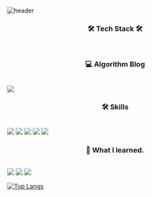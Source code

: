 ![header](https://capsule-render.vercel.app/api?type=waving&color=E3826C&height=250&section=header&text=Sae%20byeol&fontSize=90&animation=fadeIn&fontAlignY=38&desc=%20&descAlignY=62&descAlign=62)

<h3 align="center"><b>🛠 Tech Stack 🛠</b></h3>
<br/>

<p align="center">
 <h3 align="center"><b>💻 Algorithm Blog</b></h3>

 </br>
<img src="https://img.shields.io/badge/-velog-11B484?style=flat-square&logo=Vimeo&logoColor=white&link=https://velog.io/@toquf0797"/>
<br/></p>

 <p align="center">
 <h3 align="center"><b>🛠 Skills</b></h3>
  
 <br/>
  <img src="https://img.shields.io/badge/-React-61DAFB?style=flat-square&logo=React&logoColor=white"/>
  <img src="https://img.shields.io/badge/-JavaScript-F7DF1E?style=flat-square&logo=JavaScript&logoColor=white"/>
<img src="https://img.shields.io/badge/-Html-E34F26?style=flat-square&logo=HTML5&logoColor=white"/>
<img src="https://img.shields.io/badge/-CSS-1572B6?style=flat-square&logo=CSS3&logoColor=white"/>
<img src="https://img.shields.io/badge/-MySQL-4479A1?style=flat-square&logo=MySQL&logoColor=white"/>
</br></p>

<p align="center">
 <h3 align="center"><b>🌱 What I learned.</b></h3>
 
 <br/>
  <img src="https://img.shields.io/badge/-android-3DDC84?style=flat-square&logo=Android&logoColor=white"/>
   <img src="https://img.shields.io/badge/-python-3776AB?style=flat-square&logo=Python&logoColor=white"/>
    <img src="https://img.shields.io/badge/-C-A8B9CC?style=flat-square&logo=C&logoColor=white"/>
  
</p>




[![Top Langs](https://github-readme-stats.vercel.app/api/top-langs/?username=Sae-byeol&layout=compact)](https://github.com/Sae-byeol/github-readme-stats)



